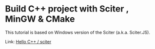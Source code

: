 # Build C++ project with Sciter , MinGW & CMake



This tutorial is based on Windows version of the Sciter (a.k.a. Sciter.JS).

Link: [Hello C++ / sciter](https://sciter.com/hello-cpp-tutorial/)

